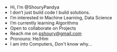 -  Hi, I’m @ShouryPandya
-  I don’t just build code I build solutions.
-  I’m interested in Machine Learning, Data Science
-  I’m currently learning Algorithms
-  Open to collaborate on Projects
-  Reach me on pshoury@gmail.com
-  Pronouns: He/Him
-  I am into Computers, Don't know why...

<!---
ShouryPandya/ShouryPandya is a ✨ special ✨ repository because its `README.md` (this file) appears on your GitHub profile.
You can click the Preview link to take a look at your changes.
--->
